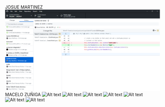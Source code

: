 JOSUE MARTINEZ
![Alt text](IMAGENES/PUSH_DE_CAMBIOS.png "a title")
MACELO ZUÑIGA
![Alt text](capturaintegrante1.png "a title")
![Alt text](capturaintegrante1.2.png "a title")
![Alt text](integrante1error1.png "a title")
![Alt text](integrante1error2.png "a title")
![Alt text](integrante1historial.png "a title")
![Alt text](capturaerrorintegrante1.png "a title")
![Alt text](capturaerrorintegrante1conflictomensaje.png "a title")
